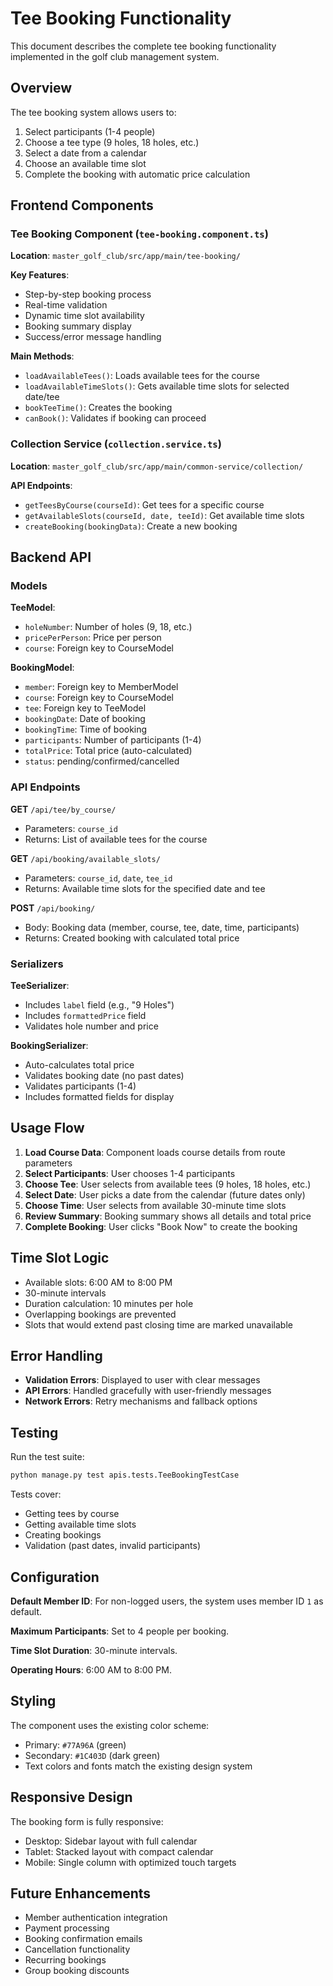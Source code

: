 # Tee Booking Functionality

This document describes the complete tee booking functionality implemented in the golf club management system.

## Overview

The tee booking system allows users to:
1. Select participants (1-4 people)
2. Choose a tee type (9 holes, 18 holes, etc.)
3. Select a date from a calendar
4. Choose an available time slot
5. Complete the booking with automatic price calculation

## Frontend Components

### Tee Booking Component (`tee-booking.component.ts`)

**Location**: `master_golf_club/src/app/main/tee-booking/`

**Key Features**:
- Step-by-step booking process
- Real-time validation
- Dynamic time slot availability
- Booking summary display
- Success/error message handling

**Main Methods**:
- `loadAvailableTees()`: Loads available tees for the course
- `loadAvailableTimeSlots()`: Gets available time slots for selected date/tee
- `bookTeeTime()`: Creates the booking
- `canBook()`: Validates if booking can proceed

### Collection Service (`collection.service.ts`)

**Location**: `master_golf_club/src/app/main/common-service/collection/`

**API Endpoints**:
- `getTeesByCourse(courseId)`: Get tees for a specific course
- `getAvailableSlots(courseId, date, teeId)`: Get available time slots
- `createBooking(bookingData)`: Create a new booking

## Backend API

### Models

**TeeModel**:
- `holeNumber`: Number of holes (9, 18, etc.)
- `pricePerPerson`: Price per person
- `course`: Foreign key to CourseModel

**BookingModel**:
- `member`: Foreign key to MemberModel
- `course`: Foreign key to CourseModel
- `tee`: Foreign key to TeeModel
- `bookingDate`: Date of booking
- `bookingTime`: Time of booking
- `participants`: Number of participants (1-4)
- `totalPrice`: Total price (auto-calculated)
- `status`: pending/confirmed/cancelled

### API Endpoints

**GET** `/api/tee/by_course/`
- Parameters: `course_id`
- Returns: List of available tees for the course

**GET** `/api/booking/available_slots/`
- Parameters: `course_id`, `date`, `tee_id`
- Returns: Available time slots for the specified date and tee

**POST** `/api/booking/`
- Body: Booking data (member, course, tee, date, time, participants)
- Returns: Created booking with calculated total price

### Serializers

**TeeSerializer**:
- Includes `label` field (e.g., "9 Holes")
- Includes `formattedPrice` field
- Validates hole number and price

**BookingSerializer**:
- Auto-calculates total price
- Validates booking date (no past dates)
- Validates participants (1-4)
- Includes formatted fields for display

## Usage Flow

1. **Load Course Data**: Component loads course details from route parameters
2. **Select Participants**: User chooses 1-4 participants
3. **Choose Tee**: User selects from available tees (9 holes, 18 holes, etc.)
4. **Select Date**: User picks a date from the calendar (future dates only)
5. **Choose Time**: User selects from available 30-minute time slots
6. **Review Summary**: Booking summary shows all details and total price
7. **Complete Booking**: User clicks "Book Now" to create the booking

## Time Slot Logic

- Available slots: 6:00 AM to 8:00 PM
- 30-minute intervals
- Duration calculation: 10 minutes per hole
- Overlapping bookings are prevented
- Slots that would extend past closing time are marked unavailable

## Error Handling

- **Validation Errors**: Displayed to user with clear messages
- **API Errors**: Handled gracefully with user-friendly messages
- **Network Errors**: Retry mechanisms and fallback options

## Testing

Run the test suite:
```bash
python manage.py test apis.tests.TeeBookingTestCase
```

Tests cover:
- Getting tees by course
- Getting available time slots
- Creating bookings
- Validation (past dates, invalid participants)

## Configuration

**Default Member ID**: For non-logged users, the system uses member ID `1` as default.

**Maximum Participants**: Set to 4 people per booking.

**Time Slot Duration**: 30-minute intervals.

**Operating Hours**: 6:00 AM to 8:00 PM.

## Styling

The component uses the existing color scheme:
- Primary: `#77A96A` (green)
- Secondary: `#1C403D` (dark green)
- Text colors and fonts match the existing design system

## Responsive Design

The booking form is fully responsive:
- Desktop: Sidebar layout with full calendar
- Tablet: Stacked layout with compact calendar
- Mobile: Single column with optimized touch targets

## Future Enhancements

- Member authentication integration
- Payment processing
- Booking confirmation emails
- Cancellation functionality
- Recurring bookings
- Group booking discounts 
